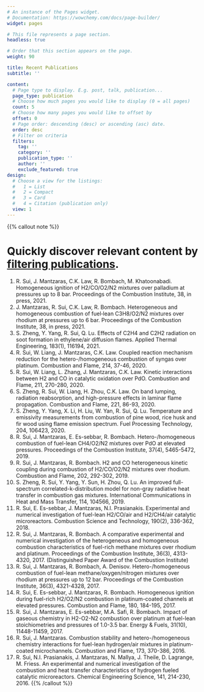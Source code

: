 ```yaml
---
# An instance of the Pages widget.
# Documentation: https://wowchemy.com/docs/page-builder/
widget: pages

# This file represents a page section.
headless: true

# Order that this section appears on the page.
weight: 90

title: Recent Publications
subtitle: ''

content:
  # Page type to display. E.g. post, talk, publication...
  page_type: publication
  # Choose how much pages you would like to display (0 = all pages)
  count: 5
  # Choose how many pages you would like to offset by
  offset: 0
  # Page order: descending (desc) or ascending (asc) date.
  order: desc
  # Filter on criteria
  filters:
    tag: ''
    category: ''
    publication_type: ''
    author: ''
    exclude_featured: true
design:
  # Choose a view for the listings:
  #   1 = List
  #   2 = Compact
  #   3 = Card
  #   4 = Citation (publication only)
  view: 1
---
```


{{% callout note %}}
# Quickly discover relevant content by [filtering publications](./publication/).
1. R. Sui, J. Mantzaras, C.K. Law, R. Bombach, M. Khatoonabadi. Homogeneous ignition of H2/CO/O2/N2 mixtures over palladium at pressures up to 8 bar. Proceedings of the Combustion Institute, 38, in press, 2021.
2. J. Mantzaras, R. Sui, C.K. Law, R. Bombach. Heterogeneous and homogeneous combustion of fuel‑lean C3H8/O2/N2 mixtures over rhodium at pressures up to 6 bar. Proceedings of the Combustion Institute, 38, in press, 2021.
3. S. Zheng, Y. Yang, R. Sui, Q. Lu. Effects of C2H4 and C2H2 radiation on soot formation in ethylene/air diffusion flames. Applied Thermal Engineering, 183(1), 116194, 2021.
4. R. Sui, W. Liang, J. Mantzaras, C.K. Law. Coupled reaction mechanism reduction for the hetero-/homogeneous combustion of syngas over platinum. Combustion and Flame, 214, 37-46, 2020.
5. R. Sui, W. Liang, L. Zhang, J. Mantzaras, C.K. Law. Kinetic interactions between H2 and CO in catalytic oxidation over PdO. Combustion and Flame, 211, 270-280, 2020.
6. S. Zheng, R. Sui, W. Liang, H. Zhou, C.K. Law. On band lumping, radiation reabsorption, and high-pressure effects in laminar flame propagation. Combustion and Flame, 221, 86-93, 2020.
7. S. Zheng, Y. Yang, X. Li, H. Liu, W. Yan, R. Sui, Q. Lu. Temperature and emissivity measurements from combustion of pine wood, rice husk and fir wood using flame emission spectrum. Fuel Processing Technology, 204, 106423, 2020.
8. R. Sui, J. Mantzaras, E. Es-sebbar, R. Bombach. Hetero-/homogeneous combustion of fuel-lean CH4/O2/N2 mixtures over PdO at elevated pressures. Proceedings of the Combustion Institute, 37(4), 5465-5472, 2019.
9. R. Sui, J. Mantzaras, R. Bombach. H2 and CO heterogeneous kinetic coupling during combustion of H2/CO/O2/N2 mixtures over rhodium. Combustion and Flame, 202, 292-302, 2019.
10. S. Zheng, R. Sui, Y. Yang, Y. Sun, H. Zhou, Q. Lu. An improved full-spectrum correlated-k-distribution model for non-gray radiative heat transfer in combustion gas mixtures. International Communications in Heat and Mass Transfer, 114, 104566, 2019.
11. R. Sui, E. Es-sebbar, J. Mantzaras, N.I. Prasianakis. Experimental and numerical investigation of fuel-lean H2/CO/air and H2/CH4/air catalytic microreactors. Combustion Science and Technology, 190(2), 336-362, 2018.
12. R. Sui, J. Mantzaras, R. Bombach. A comparative experimental and numerical investigation of the heterogeneous and homogeneous combustion characteristics of fuel-rich methane mixtures over rhodium and platinum. Proceedings of the Combustion Institute, 36(3), 4313- 4320, 2017. (Distinguished Paper Award of the Combustion Institute)
13. R. Sui, J. Mantzaras, R. Bombach, A. Denisov. Hetero-/homogeneous combustion of fuel-lean methane/oxygen/nitrogen mixtures over rhodium at pressures up to 12 bar. Proceedings of the Combustion Institute, 36(3), 4321-4328, 2017.
14. R. Sui, E. Es-sebbar, J. Mantzaras, R. Bombach. Homogeneous ignition during fuel-rich H2/O2/N2 combustion in platinum-coated channels at elevated pressures. Combustion and Flame, 180, 184-195, 2017.
15. R. Sui, J. Mantzaras, E. Es-sebbar, M.A. Safi, R. Bombach. Impact of gaseous chemistry in H2-O2-N2 combustion over platinum at fuel-lean stoichiometries and pressures of 1.0-3.5 bar. Energy & Fuels, 31(10), 11448-11459, 2017.
16. R. Sui, J. Mantzaras. Combustion stability and hetero-/homogeneous chemistry interactions for fuel-lean hydrogen/air mixtures in platinum-coated microchannels. Combustion and Flame, 173, 370-386, 2016.
17. R. Sui, N.I. Prasianakis, J. Mantzaras, N. Mallya, J. Theile, D. Lagrange, M. Friess. An experimental and numerical investigation of the combustion and heat transfer characteristics of hydrogen fueled catalytic microreactors. Chemical Engineering Science, 141, 214-230, 2016.
{{% /callout %}}
